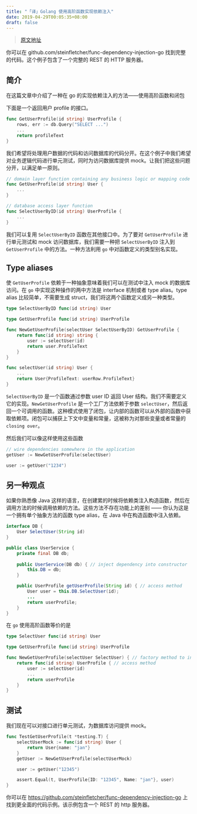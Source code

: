 ```yaml
---
title: "「译」Golang 使用高阶函数实现依赖注入"
date: 2019-04-29T00:05:35+08:00
draft: false
---
```


> [原文地址](https://stein.wtf/posts/2019-03-12/inject/)

你可以在 github.com/steinfletcher/func-dependency-injection-go 找到完整的代码。这个例子包含了一个完整的 REST 的 HTTP 服务器。

## 简介

在这篇文章中介绍了一种在 go 的实现依赖注入的方法——使用高阶函数和闭包

下面是一个返回用户 profile 的接口。

```go
func GetUserProfile(id string) UserProfile {
    rows, err := db.Query("SELECT ...")
    ...
    return profileText
}
```

我们希望将处理用户数据的代码和访问数据库的代码分开。在这个例子中我们希望对业务逻辑代码进行单元测试，同时为访问数据库提供 mock。让我们把这些问题分开，以满足单一原则。

```go
// domain layer function containing any business logic or mapping code
func GetUserProfile(id string) User {
    ...
}

// database access layer function
func SelectUserByID(id string) UserProfile {
    ...
}
```

我们可以复用 `SelectUserByID` 函数在其他接口中。为了要对 `GetUserProfile` 进行单元测试和 mock 访问数据库，我们需要一种把 `SelectUserByID` 注入到 `GetUserProfile` 中的方法。一种方法利用 `go` 中对函数定义的类型别名实现。

## Type aliases

使 `GetUserProfile` 依赖于一种抽象意味着我们可以在测试中注入 mock 的数据库访问。在 `go` 中实现这种操作的两中方法是 interface 机制或者 type alias。type alias 比较简单，不需要生成 struct，我们将这两个函数定义成另一种类型。

```go
type SelectUserByID func(id string) User

type GetUserProfile func(id string) UserProfile

func NewGetUserProfile(selectUser SelectUserByID) GetUserProfile {
    return func(id string) string {
        user := selectUser(id)
        return user.ProfileText
    }
}

func selectUser(id string) User {
    ...
    return User{ProfileText: userRow.ProfileText}
}
```

`SelectUserByID` 是一个函数通过参数 user ID 返回 User 结构。我们不需要定义它的实现。`NewGetUserProfile` 是一个工厂方法依赖于参数 `selectUser`，然后返回一个可调用的函数。这种模式使用了闭包，让内部的函数可以从外部的函数中获取依赖项。闭包可以捕获上下文中变量和常量，这被称为对那些变量或者常量的 `closing over`。

然后我们可以像这样使用这些函数

```go
// wire dependencies somewhere in the application
getUser := NewGetUserProfile(selectUser)

user := getUser("1234")
```

## 另一种观点

如果你熟悉像 Java 这样的语言，在创建累的时候将依赖类注入构造函数，然后在调用方法的时候调用依赖的方法。这些方法不存在功能上的差别 —— 你认为这是一个拥有单个抽象方法的函数 type alias，在 Java 中在构造函数中注入依赖。

```java
interface DB {
    User SelectUser(String id)
}

public class UserService {
    private final DB db;
    
    public UserService(DB db) { // inject dependency into constructor
        this.DB = db;
    }

    public UserProfile getUserProfile(String id) { // access method
        User user = this.DB.SelectUser(id);
        ...
        return userProfile;
    }
}
```

在 `go` 使用高阶函数等价的是

```go
type SelectUser func(id string) User

type GetUserProfile func(id string) UserProfile

func NewGetUserProfile(selectUser SelectUser) { // factory method to inject dependency
    return func(id string) UserProfile { // access method
        user := selectUser(id)
        ...
        return userProfile        
    } 
}
```

## 测试

我们现在可以对接口进行单元测试，为数据库访问提供 mock。

```go
func TestGetUserProfile(t *testing.T) {
    selectUserMock := func(id string) User {
        return User{name: "jan"}
    }
    getUser := NewGetUserProfile(selectUserMock)

    user := getUser("12345")

    assert.Equal(t, UserProfile{ID: "12345", Name: "jan"}, user)
}
```

你可以在 https://github.com/steinfletcher/func-dependency-injection-go 上找到更全面的代码示例。该示例包含一个 REST 的 http 服务器。